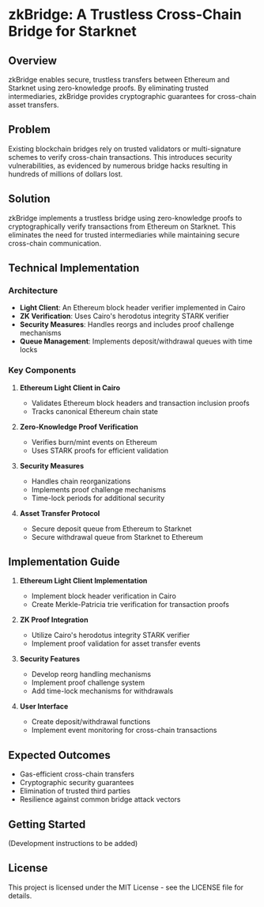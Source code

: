 # zkBridge: A Trustless Cross-Chain Bridge for Starknet

## Overview
zkBridge enables secure, trustless transfers between Ethereum and Starknet using zero-knowledge proofs. By eliminating trusted intermediaries, zkBridge provides cryptographic guarantees for cross-chain asset transfers.

## Problem
Existing blockchain bridges rely on trusted validators or multi-signature schemes to verify cross-chain transactions. This introduces security vulnerabilities, as evidenced by numerous bridge hacks resulting in hundreds of millions of dollars lost.

## Solution
zkBridge implements a trustless bridge using zero-knowledge proofs to cryptographically verify transactions from Ethereum on Starknet. This eliminates the need for trusted intermediaries while maintaining secure cross-chain communication.

## Technical Implementation

### Architecture
- **Light Client**: An Ethereum block header verifier implemented in Cairo
- **ZK Verification**: Uses Cairo's herodotus integrity STARK verifier
- **Security Measures**: Handles reorgs and includes proof challenge mechanisms
- **Queue Management**: Implements deposit/withdrawal queues with time locks

### Key Components
1. **Ethereum Light Client in Cairo**
   - Validates Ethereum block headers and transaction inclusion proofs
   - Tracks canonical Ethereum chain state

2. **Zero-Knowledge Proof Verification**
   - Verifies burn/mint events on Ethereum
   - Uses STARK proofs for efficient validation

3. **Security Measures**
   - Handles chain reorganizations
   - Implements proof challenge mechanisms
   - Time-lock periods for additional security

4. **Asset Transfer Protocol**
   - Secure deposit queue from Ethereum to Starknet
   - Secure withdrawal queue from Starknet to Ethereum

## Implementation Guide

1. **Ethereum Light Client Implementation**
   - Implement block header verification in Cairo
   - Create Merkle-Patricia trie verification for transaction proofs

2. **ZK Proof Integration**
   - Utilize Cairo's herodotus integrity STARK verifier
   - Implement proof validation for asset transfer events

3. **Security Features**
   - Develop reorg handling mechanisms
   - Implement proof challenge system
   - Add time-lock mechanisms for withdrawals

4. **User Interface**
   - Create deposit/withdrawal functions
   - Implement event monitoring for cross-chain transactions

## Expected Outcomes
- Gas-efficient cross-chain transfers
- Cryptographic security guarantees
- Elimination of trusted third parties
- Resilience against common bridge attack vectors

## Getting Started
(Development instructions to be added)


## License
This project is licensed under the MIT License - see the LICENSE file for details.
